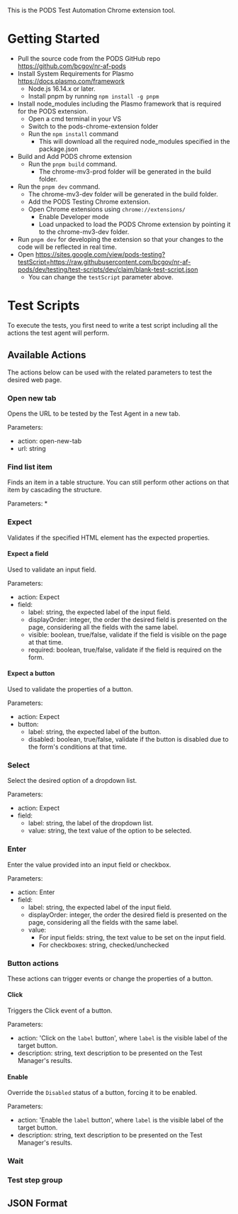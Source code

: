 This is the PODS Test Automation Chrome extension tool.

# Getting Started
* Pull the source code from the PODS GitHub repo <https://github.com/bcgov/nr-af-pods>
* Install System Requirements for Plasmo <https://docs.plasmo.com/framework>
  * Node.js 16.14.x or later.
  * Install pnpm by running `npm install -g pnpm`
* Install node_modules including the Plasmo framework that is required for the PODS extension.
  * Open a cmd terminal in your VS
  * Switch to the pods-chrome-extension folder
  * Run the `npm install` command
    * This will download all the required node_modules specified in the package.json
* Build and Add PODS chrome extension
  * Run the `pnpm build` command.
     * The chrome-mv3-prod folder will be generated in the build folder.
* Run the `pnpm dev` command.
   * The chrome-mv3-dev folder will be generated in the build folder.
  * Add the PODS Testing Chrome extension.
   * Open Chrome extensions using `chrome://extensions/`
     * Enable Developer mode
     * Load unpacked to load the PODS Chrome extension by pointing it to the chrome-mv3-dev folder.
 * Run `pnpm dev` for developing the extension so that your changes to the code will be reflected in real time.
 * Open https://sites.google.com/view/pods-testing?testScript=https://raw.githubusercontent.com/bcgov/nr-af-pods/dev/testing/test-scripts/dev/claim/blank-test-script.json 
   * You can change the `testScript` parameter above.

# Test Scripts
To execute the tests, you first need to write a test script including all the actions the test agent will perform. 

## Available Actions
The actions below can be used with the related parameters to test the desired web page.

### Open new tab
Opens the URL to be tested by the Test Agent in a new tab.

Parameters:
* action: open-new-tab
* url: string

### Find list item
Finds an item in a table structure. You can still perform other actions on that item by cascading the structure.

Parameters:
* 

### Expect
Validates if the specified HTML element has the expected properties.

#### Expect a field
Used to validate an input field.

Parameters:
* action: Expect
* field:
  * label: string, the expected label of the input field.
  * displayOrder: integer, the order the desired field is presented on the page, considering all the fields with the same label.
  * visible: boolean, true/false, validate if the field is visible on the page at that time.
  * required: boolean, true/false, validate if the field is required on the form.

#### Expect a button
Used to validate the properties of a button.

Parameters:
* action: Expect
* button:
  * label: string, the expected label of the button.
  * disabled: boolean, true/false, validate if the button is disabled due to the form's conditions at that time.

### Select
Select the desired option of a dropdown list.

Parameters:
* action: Expect
* field:
  * label: string, the label of the dropdown list.
  * value: string, the text value of the option to be selected.

### Enter
Enter the value provided into an input field or checkbox.

Parameters:
* action: Enter
* field:
  * label: string, the expected label of the input field.
  * displayOrder: integer, the order the desired field is presented on the page, considering all the fields with the same label.
  * value: 
    * For input fields: string, the text value to be set on the input field.
    * For checkboxes: string, checked/unchecked

### Button actions
These actions can trigger events or change the properties of a button.

#### Click
Triggers the Click event of a button.

Parameters:
* action: 'Click on the `label` button', where `label` is the visible label of the target button.
* description: string, text description to be presented on the Test Manager's results.

#### Enable
Override the `Disabled` status of a button, forcing it to be enabled.

Parameters:
* action: 'Enable the `label` button', where `label` is the visible label of the target button.
* description: string, text description to be presented on the Test Manager's results.

### Wait

### Test step group

## JSON Format